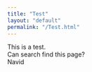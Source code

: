 ```yaml
---
title: "Test"
layout: "default"
permalink: "/Test.html"
---
```


This is a test.  
Can search find this page?  
Navid  
